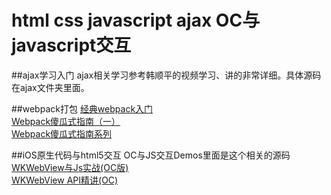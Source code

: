 # html css  javascript ajax OC与javascript交互

##ajax学习入门
ajax相关学习参考韩顺平的视频学习、讲的非常详细。具体源码在ajax文件夹里面。

##webpack打包
[经典webpack入门](http://www.tuicool.com/articles/ZjemEbJ)</br>
[Webpack傻瓜式指南（一）](https://zhuanlan.zhihu.com/p/20367175?f3fb8ead20=5ee5bdc2a3f7c3339c3869ca871070e7)</br>
[Webpack傻瓜式指南系列](https://github.com/vikingmute/webpack-for-fools)</br>

##iOS原生代码与html5交互
OC与JS交互Demos里面是这个相关的源码<br/>
[WKWebView与Js实战(OC版)](http://www.henishuo.com/wkwebview-js-h5-oc/?utm_source=tuicool&utm_medium=referral)<br/>
[WKWebView API精讲(OC)](http://www.henishuo.com/wkwebview-objc/?utm_source=tuicool&utm_medium=referral)<br/>



